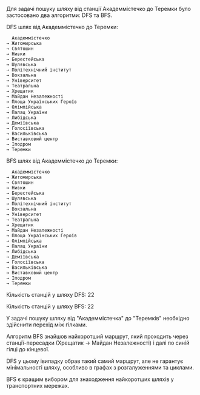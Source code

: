 Для задачі пошуку шляху від станції Академмістечко до Теремки було застосовано два алгоритми: DFS та BFS.

DFS шлях від Академмістечко до Теремки:

      Академмістечко
    → Житомирська
    → Святошин
    → Нивки
    → Берестейська
    → Шулявська
    → Політехнічний інститут
    → Вокзальна
    → Університет
    → Театральна
    → Хрещатик
    → Майдан Незалежності
    → Площа Українських Героїв
    → Олімпійська
    → Палац України
    → Либідська
    → Деміївська
    → Голосіївська
    → Васильківська
    → Виставковий центр
    → Іподром
    → Теремки
    
BFS шлях від Академмістечко до Теремки:

      Академмістечко
    → Житомирська
    → Святошин
    → Нивки
    → Берестейська
    → Шулявська
    → Політехнічний інститут
    → Вокзальна
    → Університет
    → Театральна
    → Хрещатик
    → Майдан Незалежності
    → Площа Українських Героїв
    → Олімпійська
    → Палац України
    → Либідська
    → Деміївська
    → Голосіївська
    → Васильківська
    → Виставковий центр
    → Іподром
    → Теремки


Кількість станцій у шляху DFS: 22

Кількість станцій у шляху BFS: 22

У задачі пошуку шляху від "Академмістечка" до "Теремків" необхідно здійснити перехід між гілками.

Алгоритм BFS знайшов найкоротший маршрут, який проходить через станції-пересадки (Хрещатик → Майдан Незалежності) і далі по синій гілці до кінцевої.

DFS у цьому івипадку обрав такий самий маршрут, але не гарантує мінімальності шляху, особливо в графах з розгалуженнями та циклами.

BFS є кращим вибором для знаходження найкоротших шляхів у транспортних мережах.
